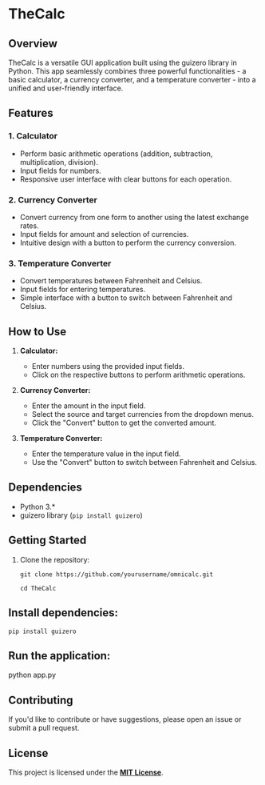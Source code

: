 # TheCalc

## Overview

TheCalc is a versatile GUI application built using the guizero library in Python. This app seamlessly combines three powerful functionalities - a basic calculator, a currency converter, and a temperature converter - into a unified and user-friendly interface.

## Features

### 1. Calculator

- Perform basic arithmetic operations (addition, subtraction, multiplication, division).
- Input fields for numbers.
- Responsive user interface with clear buttons for each operation.

### 2. Currency Converter

- Convert currency from one form to another using the latest exchange rates.
- Input fields for amount and selection of currencies.
- Intuitive design with a button to perform the currency conversion.

### 3. Temperature Converter

- Convert temperatures between Fahrenheit and Celsius.
- Input fields for entering temperatures.
- Simple interface with a button to switch between Fahrenheit and Celsius.

## How to Use

1. **Calculator:**
   - Enter numbers using the provided input fields.
   - Click on the respective buttons to perform arithmetic operations.

2. **Currency Converter:**
   - Enter the amount in the input field.
   - Select the source and target currencies from the dropdown menus.
   - Click the "Convert" button to get the converted amount.

3. **Temperature Converter:**
   - Enter the temperature value in the input field.
   - Use the "Convert" button to switch between Fahrenheit and Celsius.


## Dependencies

- Python 3.*
- guizero library (`pip install guizero`)

## Getting Started

1. Clone the repository:

   ```
   git clone https://github.com/yourusername/omnicalc.git

   cd TheCalc

## Install dependencies:

    pip install guizero

## Run the application:

   python app.py

## Contributing

If you'd like to contribute or have suggestions, please open an issue or submit a pull request.

## License

This project is licensed under the [**MIT License**](https://github.com/EbiScott/TheCalc/blob/master/MIT-License.txt).

